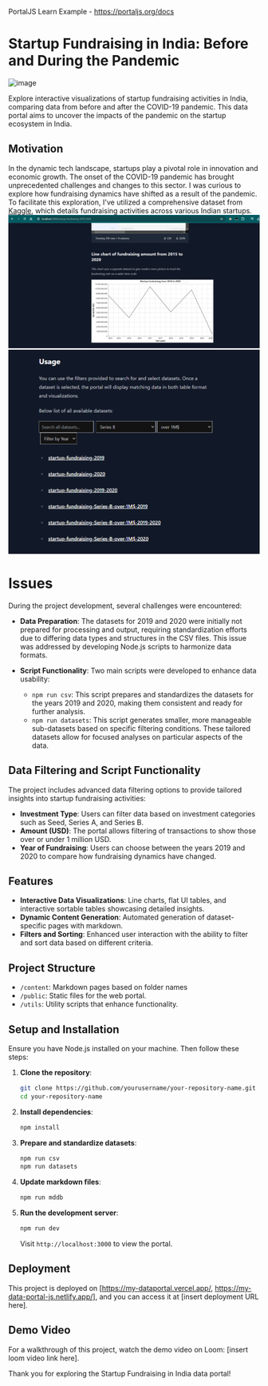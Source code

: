 PortalJS Learn Example - https://portaljs.org/docs

# Startup Fundraising in India: Before and During the Pandemic
![image](https://github.com/AlmubdyMutaikhan/my-dataportal/assets/71497569/868f6f85-307e-44a0-8da0-6f231045543d)

Explore interactive visualizations of startup fundraising activities in India, comparing data from before and after the COVID-19 pandemic. This data portal aims to uncover the impacts of the pandemic on the startup ecosystem in India.

## Motivation

In the dynamic tech landscape, startups play a pivotal role in innovation and economic growth. The onset of the COVID-19 pandemic has brought unprecedented challenges and changes to this sector. I was curious to explore how fundraising dynamics have shifted as a result of the pandemic. To facilitate this exploration, I've utilized a comprehensive dataset from [Kaggle](https://www.kaggle.com/datasets/arpan129/startups-funding-dataset), which details fundraising activities across various Indian startups.
![alt text](image-1.png)
![alt text](image-2.png)

# Issues

During the project development, several challenges were encountered:

- **Data Preparation**: The datasets for 2019 and 2020 were initially not prepared for processing and output, requiring standardization efforts due to differing data types and structures in the CSV files. This issue was addressed by developing Node.js scripts to harmonize data formats.

- **Script Functionality**: Two main scripts were developed to enhance data usability:
  - `npm run csv`: This script prepares and standardizes the datasets for the years 2019 and 2020, making them consistent and ready for further analysis.
  - `npm run datasets`: This script generates smaller, more manageable sub-datasets based on specific filtering conditions. These tailored datasets allow for focused analyses on particular aspects of the data.

## Data Filtering and Script Functionality

The project includes advanced data filtering options to provide tailored insights into startup fundraising activities:

- **Investment Type**: Users can filter data based on investment categories such as Seed, Series A, and Series B.
- **Amount (USD)**: The portal allows filtering of transactions to show those over or under 1 million USD.
- **Year of Fundraising**: Users can choose between the years 2019 and 2020 to compare how fundraising dynamics have changed.



## Features

- **Interactive Data Visualizations**: Line charts, flat UI tables, and interactive sortable tables showcasing detailed insights.
- **Dynamic Content Generation**: Automated generation of dataset-specific pages with markdown.
- **Filters and Sorting**: Enhanced user interaction with the ability to filter and sort data based on different criteria.

## Project Structure
- `/content`: Markdown pages based on folder names
- `/public`: Static files for the web portal.
- `/utils`: Utility scripts that enhance functionality.

## Setup and Installation

Ensure you have Node.js installed on your machine. Then follow these steps:

1. **Clone the repository**:
   ```bash
   git clone https://github.com/yourusername/your-repository-name.git
   cd your-repository-name
   ```

2. **Install dependencies**:
   ```bash
   npm install
   ```

3. **Prepare and standardize datasets**:
   ```bash
   npm run csv
   npm run datasets
   ```

4. **Update markdown files**:
   ```bash
   npm run mddb
   ```

5. **Run the development server**:
   ```bash
   npm run dev
   ```

   Visit `http://localhost:3000` to view the portal.

## Deployment

This project is deployed on [https://my-dataportal.vercel.app/, https://my-data-portal-js.netlify.app/], and you can access it at [insert deployment URL here].

## Demo Video

For a walkthrough of this project, watch the demo video on Loom: [insert loom video link here].

Thank you for exploring the Startup Fundraising in India data portal!
